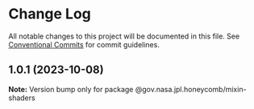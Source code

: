 # Change Log

All notable changes to this project will be documented in this file.
See [Conventional Commits](https://conventionalcommits.org) for commit guidelines.

## 1.0.1 (2023-10-08)

**Note:** Version bump only for package @gov.nasa.jpl.honeycomb/mixin-shaders
